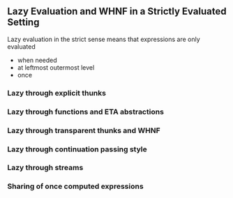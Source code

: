 ## Lazy Evaluation and WHNF in a Strictly Evaluated Setting

Lazy evaluation in the strict sense means that expressions are only evaluated

* when needed
* at leftmost outermost level
* once

### Lazy through explicit thunks

### Lazy through functions and ETA abstractions

### Lazy through transparent thunks and WHNF

### Lazy through continuation passing style

### Lazy through streams

### Sharing of once computed expressions
